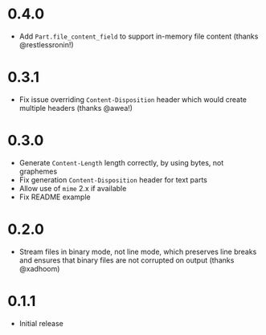 # 0.4.0

- Add `Part.file_content_field` to support in-memory file content (thanks @restlessronin!)

# 0.3.1

- Fix issue overriding `Content-Disposition` header which would create multiple headers (thanks @awea!)

# 0.3.0

- Generate `Content-Length` length correctly, by using bytes, not graphemes
- Fix generation `Content-Disposition` header for text parts
- Allow use of `mime` 2.x if available
- Fix README example

# 0.2.0

- Stream files in binary mode, not line mode, which preserves line breaks and ensures that binary files are not corrupted on output (thanks @xadhoom)

# 0.1.1

- Initial release
